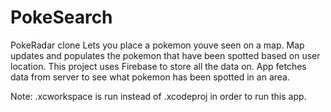 # PokeSearch
PokeRadar clone
Lets you place a pokemon youve seen on a map. Map updates and populates the pokemon that have been spotted based on user location. This project uses Firebase to store all the data on. App fetches data from server to see what pokemon has been spotted in an area. 

Note: .xcworkspace is run instead of .xcodeproj in order to run this app.
